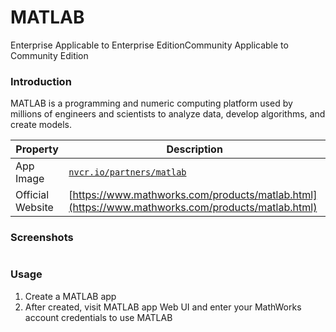 # MATLAB

Enterprise Applicable to Enterprise EditionCommunity Applicable to Community Edition

### Introduction

MATLAB is a programming and numeric computing platform used by millions of engineers and scientists to analyze data, develop algorithms, and create models.

| Property         | Description                                                                                      |
| ---------------- | ------------------------------------------------------------------------------------------------ |
| App Image        | [`nvcr.io/partners/matlab`](https://ngc.nvidia.com/catalog/containers/partners:matlab)           |
| Official Website | [https://www.mathworks.com/products/matlab.html](https://www.mathworks.com/products/matlab.html) |

### Screenshots

<figure><img src="../../../../.gitbook/assets/primehub-app-builtin-matlab.png" alt=""><figcaption></figcaption></figure>

### Usage

1. Create a MATLAB app
2. After created, visit MATLAB app Web UI and enter your MathWorks account credentials to use MATLAB
